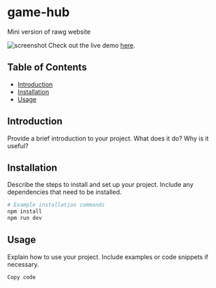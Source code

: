 # game-hub

Mini version of rawg website

![screenshot](pic.jpg)
Check out the live demo [here](https://game-hub.zaranix.tech/).
## Table of Contents

- [Introduction](#introduction)
- [Installation](#installation)
- [Usage](#usage)

## Introduction

Provide a brief introduction to your project. What does it do? Why is it useful?

## Installation

Describe the steps to install and set up your project. Include any dependencies that need to be installed.

```bash
# Example installation commands
npm install
npm run dev
```
## Usage
Explain how to use your project. Include examples or code snippets if necessary.

```bash
Copy code
```
